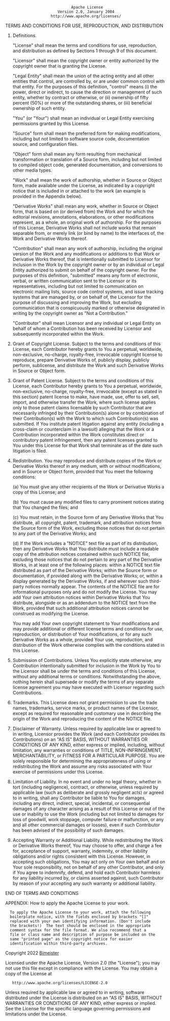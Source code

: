                                  Apache License
                           Version 2.0, January 2004
                        http://www.apache.org/licenses/

TERMS AND CONDITIONS FOR USE, REPRODUCTION, AND DISTRIBUTION

1.  Definitions.

    "License" shall mean the terms and conditions for use, reproduction, and distribution as defined by Sections 1
    through 9 of this document.

    "Licensor" shall mean the copyright owner or entity authorized by the copyright owner that is granting the License.

    "Legal Entity" shall mean the union of the acting entity and all other entities that control, are controlled by, or
    are under common control with that entity. For the purposes of this definition, "control" means (i) the power,
    direct or indirect, to cause the direction or management of such entity, whether by contract or otherwise, or (ii)
    ownership of fifty percent (50%) or more of the outstanding shares, or (iii) beneficial ownership of such entity.

    "You" (or "Your") shall mean an individual or Legal Entity exercising permissions granted by this License.

    "Source" form shall mean the preferred form for making modifications, including but not limited to software source
    code, documentation source, and configuration files.

    "Object" form shall mean any form resulting from mechanical transformation or translation of a Source form,
    including but not limited to compiled object code, generated documentation, and conversions to other media types.

    "Work" shall mean the work of authorship, whether in Source or Object form, made available under the License, as
    indicated by a copyright notice that is included in or attached to the work (an example is provided in the Appendix
    below).

    "Derivative Works" shall mean any work, whether in Source or Object form, that is based on (or derived from) the
    Work and for which the editorial revisions, annotations, elaborations, or other modifications represent, as a whole,
    an original work of authorship. For the purposes of this License, Derivative Works shall not include works that
    remain separable from, or merely link (or bind by name) to the interfaces of, the Work and Derivative Works thereof.

    "Contribution" shall mean any work of authorship, including the original version of the Work and any modifications
    or additions to that Work or Derivative Works thereof, that is intentionally submitted to Licensor for inclusion in
    the Work by the copyright owner or by an individual or Legal Entity authorized to submit on behalf of the copyright
    owner. For the purposes of this definition, "submitted" means any form of electronic, verbal, or written
    communication sent to the Licensor or its representatives, including but not limited to communication on electronic
    mailing lists, source code control systems, and issue tracking systems that are managed by, or on behalf of, the
    Licensor for the purpose of discussing and improving the Work, but excluding communication that is conspicuously
    marked or otherwise designated in writing by the copyright owner as "Not a Contribution."

    "Contributor" shall mean Licensor and any individual or Legal Entity on behalf of whom a Contribution has been
    received by Licensor and subsequently incorporated within the Work.

2.  Grant of Copyright License. Subject to the terms and conditions of this License, each Contributor hereby grants to
    You a perpetual, worldwide, non-exclusive, no-charge, royalty-free, irrevocable copyright license to reproduce,
    prepare Derivative Works of, publicly display, publicly perform, sublicense, and distribute the Work and such
    Derivative Works in Source or Object form.

3.  Grant of Patent License. Subject to the terms and conditions of this License, each Contributor hereby grants to You
    a perpetual, worldwide, non-exclusive, no-charge, royalty-free, irrevocable (except as stated in this section)
    patent license to make, have made, use, offer to sell, sell, import, and otherwise transfer the Work, where such
    license applies only to those patent claims licensable by such Contributor that are necessarily infringed by their
    Contribution(s) alone or by combination of their Contribution(s) with the Work to which such Contribution(s) was
    submitted. If You institute patent litigation against any entity (including a cross-claim or counterclaim in a
    lawsuit) alleging that the Work or a Contribution incorporated within the Work constitutes direct or contributory
    patent infringement, then any patent licenses granted to You under this License for that Work shall terminate as of
    the date such litigation is filed.

4.  Redistribution. You may reproduce and distribute copies of the Work or Derivative Works thereof in any medium, with
    or without modifications, and in Source or Object form, provided that You meet the following conditions:

    (a) You must give any other recipients of the Work or Derivative Works a copy of this License; and

    (b) You must cause any modified files to carry prominent notices stating that You changed the files; and

    (c) You must retain, in the Source form of any Derivative Works that You distribute, all copyright, patent,
    trademark, and attribution notices from the Source form of the Work, excluding those notices that do not pertain to
    any part of the Derivative Works; and

    (d) If the Work includes a "NOTICE" text file as part of its distribution, then any Derivative Works that You
    distribute must include a readable copy of the attribution notices contained within such NOTICE file, excluding
    those notices that do not pertain to any part of the Derivative Works, in at least one of the following places:
    within a NOTICE text file distributed as part of the Derivative Works; within the Source form or documentation, if
    provided along with the Derivative Works; or, within a display generated by the Derivative Works, if and wherever
    such third-party notices normally appear. The contents of the NOTICE file are for informational purposes only and do
    not modify the License. You may add Your own attribution notices within Derivative Works that You distribute,
    alongside or as an addendum to the NOTICE text from the Work, provided that such additional attribution notices
    cannot be construed as modifying the License.

    You may add Your own copyright statement to Your modifications and may provide additional or different license terms
    and conditions for use, reproduction, or distribution of Your modifications, or for any such Derivative Works as a
    whole, provided Your use, reproduction, and distribution of the Work otherwise complies with the conditions stated
    in this License.

5.  Submission of Contributions. Unless You explicitly state otherwise, any Contribution intentionally submitted for
    inclusion in the Work by You to the Licensor shall be under the terms and conditions of this License, without any
    additional terms or conditions. Notwithstanding the above, nothing herein shall supersede or modify the terms of any
    separate license agreement you may have executed with Licensor regarding such Contributions.

6.  Trademarks. This License does not grant permission to use the trade names, trademarks, service marks, or product
    names of the Licensor, except as required for reasonable and customary use in describing the origin of the Work and
    reproducing the content of the NOTICE file.

7.  Disclaimer of Warranty. Unless required by applicable law or agreed to in writing, Licensor provides the Work (and
    each Contributor provides its Contributions) on an "AS IS" BASIS, WITHOUT WARRANTIES OR CONDITIONS OF ANY KIND,
    either express or implied, including, without limitation, any warranties or conditions of TITLE, NON-INFRINGEMENT,
    MERCHANTABILITY, or FITNESS FOR A PARTICULAR PURPOSE. You are solely responsible for determining the appropriateness
    of using or redistributing the Work and assume any risks associated with Your exercise of permissions under this
    License.

8.  Limitation of Liability. In no event and under no legal theory, whether in tort (including negligence), contract, or
    otherwise, unless required by applicable law (such as deliberate and grossly negligent acts) or agreed to in
    writing, shall any Contributor be liable to You for damages, including any direct, indirect, special, incidental, or
    consequential damages of any character arising as a result of this License or out of the use or inability to use the
    Work (including but not limited to damages for loss of goodwill, work stoppage, computer failure or malfunction, or
    any and all other commercial damages or losses), even if such Contributor has been advised of the possibility of
    such damages.

9.  Accepting Warranty or Additional Liability. While redistributing the Work or Derivative Works thereof, You may
    choose to offer, and charge a fee for, acceptance of support, warranty, indemnity, or other liability obligations
    and/or rights consistent with this License. However, in accepting such obligations, You may act only on Your own
    behalf and on Your sole responsibility, not on behalf of any other Contributor, and only if You agree to indemnify,
    defend, and hold each Contributor harmless for any liability incurred by, or claims asserted against, such
    Contributor by reason of your accepting any such warranty or additional liability.

END OF TERMS AND CONDITIONS

APPENDIX: How to apply the Apache License to your work.

      To apply the Apache License to your work, attach the following
      boilerplate notice, with the fields enclosed by brackets "[]"
      replaced with your own identifying information. (Don't include
      the brackets!)  The text should be enclosed in the appropriate
      comment syntax for the file format. We also recommend that a
      file or class name and description of purpose be included on the
      same "printed page" as the copyright notice for easier
      identification within third-party archives.

Copyright 2022 [Bimeister](https://bimeister.com/)

Licensed under the Apache License, Version 2.0 (the "License"); you may not use this file except in compliance with the
License. You may obtain a copy of the License at

       http://www.apache.org/licenses/LICENSE-2.0

Unless required by applicable law or agreed to in writing, software distributed under the License is distributed on an
"AS IS" BASIS, WITHOUT WARRANTIES OR CONDITIONS OF ANY KIND, either express or implied. See the License for the specific
language governing permissions and limitations under the License.
